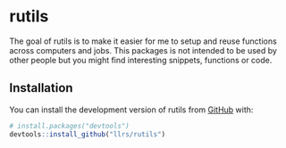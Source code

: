 
# rutils

<!-- badges: start -->
<!-- badges: end -->

The goal of rutils is to make it easier for me to setup and reuse functions across computers and jobs.
This packages is not intended to be used by other people but you might find interesting snippets, functions or code.

## Installation

You can install the development version of rutils from [GitHub](https://github.com/) with:

``` r
# install.packages("devtools")
devtools::install_github("llrs/rutils")
```
